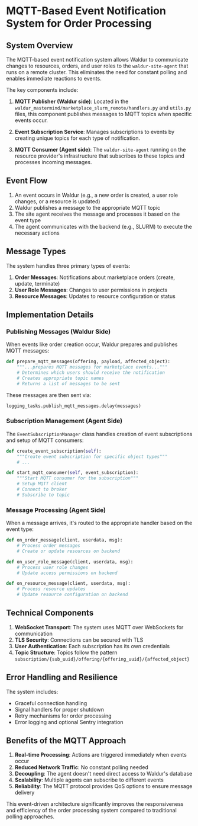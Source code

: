 # MQTT-Based Event Notification System for Order Processing

## System Overview

The MQTT-based event notification system allows Waldur to communicate changes to resources, orders, and user roles to the `waldur-site-agent` that runs on a remote cluster. This eliminates the need for constant polling and enables immediate reactions to events.

The key components include:

1. **MQTT Publisher (Waldur side)**: Located in the `waldur_mastermind/marketplace_slurm_remote/handlers.py` and `utils.py` files, this component publishes messages to MQTT topics when specific events occur.

2. **Event Subscription Service**: Manages subscriptions to events by creating unique topics for each type of notification.

3. **MQTT Consumer (Agent side)**: The `waldur-site-agent` running on the resource provider's infrastructure that subscribes to these topics and processes incoming messages.

## Event Flow

1. An event occurs in Waldur (e.g., a new order is created, a user role changes, or a resource is updated)
2. Waldur publishes a message to the appropriate MQTT topic
3. The site agent receives the message and processes it based on the event type
4. The agent communicates with the backend (e.g., SLURM) to execute the necessary actions

## Message Types

The system handles three primary types of events:

1. **Order Messages**: Notifications about marketplace orders (create, update, terminate)
2. **User Role Messages**: Changes to user permissions in projects
3. **Resource Messages**: Updates to resource configuration or status

## Implementation Details

### Publishing Messages (Waldur Side)

When events like order creation occur, Waldur prepares and publishes MQTT messages:

```python
def prepare_mqtt_messages(offering, payload, affected_object):
    """...prepares MQTT messages for marketplace events..."""
    # Determines which users should receive the notification
    # Creates appropriate topic names
    # Returns a list of messages to be sent
```

These messages are then sent via:

```python
logging_tasks.publish_mqtt_messages.delay(messages)
```

### Subscription Management (Agent Side)

The `EventSubscriptionManager` class handles creation of event subscriptions and setup of MQTT consumers:

```python
def create_event_subscription(self):
    """Create event subscription for specific object types"""
    # ...
```

```python
def start_mqtt_consumer(self, event_subscription):
    """Start MQTT consumer for the subscription"""
    # Setup MQTT client
    # Connect to broker
    # Subscribe to topic
```

### Message Processing (Agent Side)

When a message arrives, it's routed to the appropriate handler based on the event type:

```python
def on_order_message(client, userdata, msg):
    # Process order messages
    # Create or update resources on backend
```

```python
def on_user_role_message(client, userdata, msg):
    # Process user role changes
    # Update access permissions on backend
```

```python
def on_resource_message(client, userdata, msg):
    # Process resource updates
    # Update resource configuration on backend
```

## Technical Components

1. **WebSocket Transport**: The system uses MQTT over WebSockets for communication
2. **TLS Security**: Connections can be secured with TLS
3. **User Authentication**: Each subscription has its own credentials
4. **Topic Structure**: Topics follow the pattern `subscription/{sub_uuid}/offering/{offering_uuid}/{affected_object}`

## Error Handling and Resilience

The system includes:

- Graceful connection handling
- Signal handlers for proper shutdown
- Retry mechanisms for order processing
- Error logging and optional Sentry integration

## Benefits of the MQTT Approach

1. **Real-time Processing**: Actions are triggered immediately when events occur
2. **Reduced Network Traffic**: No constant polling needed
3. **Decoupling**: The agent doesn't need direct access to Waldur's database
4. **Scalability**: Multiple agents can subscribe to different events
5. **Reliability**: The MQTT protocol provides QoS options to ensure message delivery

This event-driven architecture significantly improves the responsiveness and efficiency of the order processing system compared to traditional polling approaches.